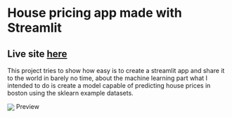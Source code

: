 # House pricing app made with Streamlit

## Live site [here](https://housing-prices-boston-app.herokuapp.com/)

This project tries to show how easy is to create a streamlit app and share it to the world in barely no time, about the machine learning part
what I intended to do is create a model capable of predicting house prices in boston using the sklearn example datasets.

<img align="center" src="https://media.giphy.com/media/1dyCXPI0w9sAZDxzIp/giphy.gif">
  Preview
</img>

